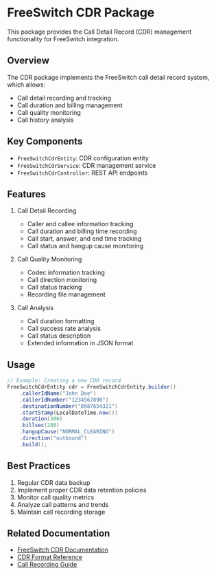 # FreeSwitch CDR Package

This package provides the Call Detail Record (CDR) management functionality for FreeSwitch integration.

## Overview

The CDR package implements the FreeSwitch call detail record system, which allows:

- Call detail recording and tracking
- Call duration and billing management
- Call quality monitoring
- Call history analysis

## Key Components

- `FreeSwitchCdrEntity`: CDR configuration entity
- `FreeSwitchCdrService`: CDR management service
- `FreeSwitchCdrController`: REST API endpoints

## Features

1. Call Detail Recording
   - Caller and callee information tracking
   - Call duration and billing time recording
   - Call start, answer, and end time tracking
   - Call status and hangup cause monitoring

2. Call Quality Monitoring
   - Codec information tracking
   - Call direction monitoring
   - Call status tracking
   - Recording file management

3. Call Analysis
   - Call duration formatting
   - Call success rate analysis
   - Call status description
   - Extended information in JSON format

## Usage

```java
// Example: Creating a new CDR record
FreeSwitchCdrEntity cdr = FreeSwitchCdrEntity.builder()
    .callerIdName("John Doe")
    .callerIdNumber("1234567890")
    .destinationNumber("0987654321")
    .startStamp(LocalDateTime.now())
    .duration(300)
    .billsec(280)
    .hangupCause("NORMAL_CLEARING")
    .direction("outbound")
    .build();
```

## Best Practices

1. Regular CDR data backup
2. Implement proper CDR data retention policies
3. Monitor call quality metrics
4. Analyze call patterns and trends
5. Maintain call recording storage

## Related Documentation

- [FreeSwitch CDR Documentation](https://freeswitch.org/confluence/display/FREESWITCH/XML+CDR)
- [CDR Format Reference](https://freeswitch.org/confluence/display/FREESWITCH/XML+CDR+Format)
- [Call Recording Guide](https://freeswitch.org/confluence/display/FREESWITCH/Recording)
